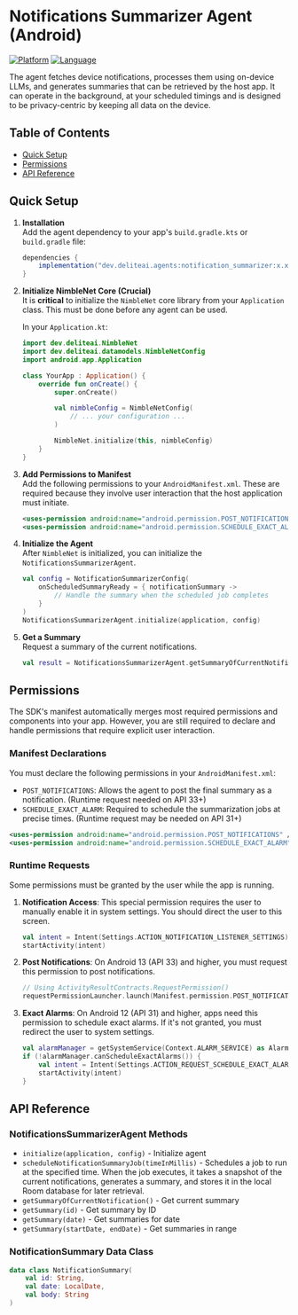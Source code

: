 # Notifications Summarizer Agent (Android)

[![Platform](https://img.shields.io/badge/platform-Android-green.svg)](https://www.android.com)
[![Language](https://img.shields.io/badge/language-Kotlin-orange.svg)](https://kotlinlang.org)

The agent fetches device notifications, processes them using on-device LLMs, and generates summaries
that can be retrieved by the host app.
It can operate in the background, at your scheduled timings and is designed to be privacy-centric by
keeping all data on the device.

## Table of Contents

- [Quick Setup](#quick-setup)
- [Permissions](#permissions)
- [API Reference](#api-reference)

## Quick Setup

1. **Installation**\
    Add the agent dependency to your app's `build.gradle.kts` or `build.gradle` file:

    ```gradle
    dependencies {
        implementation("dev.deliteai.agents:notification_summarizer:x.x.x")
    }
    ```

2. **Initialize NimbleNet Core (Crucial)**\
    It is **critical** to initialize the `NimbleNet` core library from your `Application` class.
    This must be done before any agent can be used.

    In your `Application.kt`:

    ```kotlin
    import dev.deliteai.NimbleNet
    import dev.deliteai.datamodels.NimbleNetConfig
    import android.app.Application

    class YourApp : Application() {
        override fun onCreate() {
            super.onCreate()

            val nimbleConfig = NimbleNetConfig(
                // ... your configuration ...
            )

            NimbleNet.initialize(this, nimbleConfig)
        }
    }
    ```

3. **Add Permissions to Manifest**\
    Add the following permissions to your `AndroidManifest.xml`. These are required because they
    involve user interaction that the host application must initiate.

    ```xml
    <uses-permission android:name="android.permission.POST_NOTIFICATIONS" />
    <uses-permission android:name="android.permission.SCHEDULE_EXACT_ALARM" />
    ```

4. **Initialize the Agent**\
    After `NimbleNet` is initialized, you can initialize the `NotificationsSummarizerAgent`.

    ```kotlin
    val config = NotificationSummarizerConfig(
        onScheduledSummaryReady = { notificationSummary ->
            // Handle the summary when the scheduled job completes
        }
    )
    NotificationsSummarizerAgent.initialize(application, config)
    ```

5. **Get a Summary**\
    Request a summary of the current notifications.

    ```kotlin
    val result = NotificationsSummarizerAgent.getSummaryOfCurrentNotification()
    ```

## Permissions

The SDK's manifest automatically merges most required permissions and components into your app.
However, you are still required to declare and handle permissions that require explicit user
interaction.

### Manifest Declarations

You must declare the following permissions in your `AndroidManifest.xml`:

- `POST_NOTIFICATIONS`: Allows the agent to post the final summary as a notification.
  (Runtime request needed on API 33+)
- `SCHEDULE_EXACT_ALARM`: Required to schedule the summarization jobs at precise times.
  (Runtime request may be needed on API 31+)

```xml
<uses-permission android:name="android.permission.POST_NOTIFICATIONS" />
<uses-permission android:name="android.permission.SCHEDULE_EXACT_ALARM" />
```

### Runtime Requests

Some permissions must be granted by the user while the app is running.

1. **Notification Access**: This special permission requires the user to manually enable it in
    system settings. You should direct the user to this screen.

    ```kotlin
    val intent = Intent(Settings.ACTION_NOTIFICATION_LISTENER_SETTINGS)
    startActivity(intent)
    ```

2. **Post Notifications**: On Android 13 (API 33) and higher, you must request this permission to
    post notifications.

    ```kotlin
    // Using ActivityResultContracts.RequestPermission()
    requestPermissionLauncher.launch(Manifest.permission.POST_NOTIFICATIONS)
    ```

3. **Exact Alarms**: On Android 12 (API 31) and higher, apps need this permission to schedule exact
    alarms. If it's not granted, you must redirect the user to system settings.

    ```kotlin
    val alarmManager = getSystemService(Context.ALARM_SERVICE) as AlarmManager
    if (!alarmManager.canScheduleExactAlarms()) {
        val intent = Intent(Settings.ACTION_REQUEST_SCHEDULE_EXACT_ALARM)
        startActivity(intent)
    }
    ```

## API Reference

### NotificationsSummarizerAgent Methods

- `initialize(application, config)` - Initialize agent
- `scheduleNotificationSummaryJob(timeInMillis)` - Schedules a job to run at the specified time.
  When the job executes, it takes a snapshot of the current notifications, generates a summary, and
  stores it in the local Room database for later retrieval.
- `getSummaryOfCurrentNotification()` - Get current summary
- `getSummary(id)` - Get summary by ID
- `getSummary(date)` - Get summaries for date
- `getSummary(startDate, endDate)` - Get summaries in range

### NotificationSummary Data Class

```kotlin
data class NotificationSummary(
    val id: String,
    val date: LocalDate,
    val body: String
)
```
